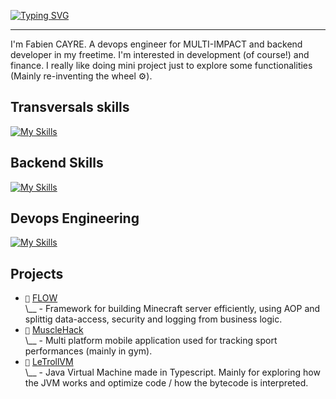 [![Typing SVG](https://readme-typing-svg.demolab.com?font=Jetbrains+Mono&pause=500&color=4A8CFC&width=600&lines=Fabien+CAYRE;Backend+%7C+DevOps)](https://git.io/typing-svg)

---

I'm Fabien CAYRE. A devops engineer for MULTI-IMPACT and backend developer in my freetime. I'm interested in development (of course!) and finance. I really like doing mini project just to explore some functionalities (Mainly re-inventing the wheel ⚙️).

## Transversals skills

[![My Skills](https://skillicons.dev/icons?i=git,github,gitlab,githubactions,linux,md)](https://skillicons.dev)

## Backend Skills

[![My Skills](https://skillicons.dev/icons?i=cs,dotnet,java,spring,nodejs,ts)](https://skillicons.dev)

## Devops Engineering

[![My Skills](https://skillicons.dev/icons?i=kubernetes,helm,bash,py,powershell,docker,ansible)](https://skillicons.dev)

## Projects

- `🐣` [FLOW](https://github.com/Otomny/flow)<br>
    \\__ - Framework for building Minecraft server efficiently, using AOP and splittig data-access, security and logging from business logic.
- `🐥` [MuscleHack](https://github.com/ComminQ/MuscleHack)<br>
    \\__ - Multi platform mobile application used for tracking sport performances (mainly in gym).
- `🐥` [LeTrollVM](https://github.com/ComminQ/LeTrollVM)<br>
    \\__ - Java Virtual Machine made in Typescript. Mainly for exploring how the JVM works and optimize code / how the bytecode is interpreted.

<!--
**ComminQ/ComminQ** is a ✨ _special_ ✨ repository because its `README.md` (this file) appears on your GitHub profile.

Here are some ideas to get you started:

- 🔭 I’m currently working on ...
- 🌱 I’m currently learning ...
- 👯 I’m looking to collaborate on ...
- 🤔 I’m looking for help with ...
- 💬 Ask me about ...
- 📫 How to reach me: ...
- 😄 Pronouns: ...
- ⚡ Fun fact: ...
-->


